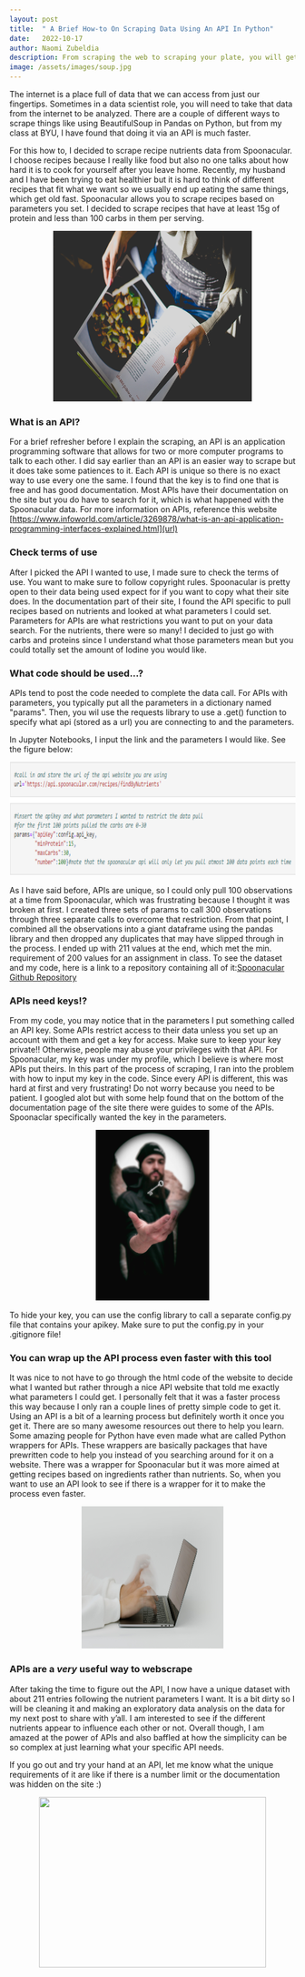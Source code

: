 ```yaml
---
layout: post
title:  " A Brief How-to On Scraping Data Using An API In Python"
date:   2022-10-17
author: Naomi Zubeldia
description: From scraping the web to scraping your plate, you will get to see recipe data get scraped using an API.
image: /assets/images/soup.jpg
---
```


The internet is a place full of data that we can access from just our fingertips. Sometimes in a data scientist role, you will need to take that data from the internet to be analyzed. There are a couple of different ways to scrape things like using BeautifulSoup in Pandas on Python, but from my class at BYU, I have found that doing it via an API is much faster. 

For this how to, I decided to scrape recipe nutrients data from Spoonacular. I choose recipes because I really like food but also no one talks about how hard it is to cook for yourself after you leave home. Recently, my husband and I have been trying to eat healthier but it is hard to think of different recipes that fit what we want so we usually end up eating the same things, which get old fast. Spoonacular allows you to scrape recipes based on parameters you set. I decided to scrape recipes that have at least 15g of protein and less than 100 carbs in them per serving.

<p align="center">
<img src="https://github.com/naomizubeldia/stat386-projects/raw/main/assets/images/recipe.jpg" width="350" height="300">
</p>


### What is an API?
For a brief refresher before I explain the scraping, an API is an application programming software that allows for two or more computer programs to talk to each other. I did say earlier than an API is an easier way to scrape but it does take some patiences to it. Each API is unique so there is no exact way to use every one the same. I found that the key is to find one that is free and has good documentation. Most APIs have their documentation on the site but you do have to search for it, which is what happened with the Spoonacular data. For more information on APIs, reference this website [https://www.infoworld.com/article/3269878/what-is-an-api-application-programming-interfaces-explained.html](url)

### Check terms of use
After I picked the API I wanted to use, I made sure to check the terms of use. You want to make sure to follow copyright rules. Spoonacular is pretty open to their data being used expect for if you want to copy what their site does. In the documentation part of their site, I found the API specific to pull recipes based on nutrients and looked at what parameters I could set. Parameters for APIs are what restrictions you want to put on your data search. For the nutrients, there were so many! I decided to just go with carbs and proteins since I understand what those parameters mean but you could totally set the amount of Iodine you would like.


### What code should be used...?
APIs tend to post the code needed to complete the data call. For APIs with parameters, you typically put all the parameters in a dictionary named "params". Then, you wil use the requests library to use a .get() function to specify what api (stored as a url) you are connecting to and the parameters. 

In Jupyter Notebooks, I input the link and the parameters I would like. See the figure below:

<p align="center">
<img src="https://github.com/naomizubeldia/stat386-projects/raw/main/assets/images/scrapeblog.png" width="600" height="200">
</p>

As I have said before, APIs are unique, so I could only pull 100 observations at a time from Spoonacular, which was frustrating because I thought it was broken at first. I created three sets of params to call 300 observations through three separate calls to overcome that restriction. From that point, I combined all the observations into a giant dataframe using the pandas library and then dropped any duplicates that may have slipped through in the process. I ended up with 211 values at the end, which met the min. requirement of 200 values for an assignment in class. To see the dataset and my code, here is a link to a repository containing all of it:[Spoonacular Github Repository](https://github.com/naomizubeldia/Spoonacular-Recipe-Nutrients-Dataset)

### APIs need keys!?
From my code, you may notice that in the parameters I put something called an API key. Some APIs restrict access to their data unless you set up an account with them and get a key for access. Make sure to keep your key private!! Otherwise, people may abuse your privileges with that API. For Spoonacular, my key was under my profile, which I believe is where most APIs put theirs. In this part of the process of scraping, I ran into the problem with how to input my key in the code. Since every API is different, this was hard at first and very frustrating! Do not worry because you need to be patient. I googled alot but with some help found that on the bottom of the documentation page of the site there were guides to some of the APIs. Spoonaclar specifically wanted the key in the parameters.

<p align="center">
<img src="https://github.com/naomizubeldia/stat386-projects/raw/main/assets/images/key.jpg" width="200" height="300">
</p>

To hide your key, you can use the config library to call a separate config.py file that contains your apikey. Make sure to put the config.py in your .gitignore file!


### You can wrap up the API process even faster with this tool
It was nice to not have to go through the html code of the website to decide what I wanted but rather through a nice API website that told me exactly what parameters I could get. I personally felt that it was a faster process this way because I only ran a couple lines of pretty simple code to get it. Using an API is a bit of a learning process but definitely worth it once you get it. There are so many awesome resources out there to help you learn. Some amazing people for Python have even made what are called Python wrappers for APIs. These wrappers are basically packages that have prewritten code to help you instead of you searching around for it on a website. There was a wrapper for Spoonacular but it was more aimed at getting recipes based on ingredients rather than nutrients. So, when you want to use an API look to see if there is a wrapper for it to make the process even faster.

<p align="center">
<img src="https://github.com/naomizubeldia/stat386-projects/raw/main/assets/images/fasttype.jpg" width="250" height="250">
</p>


### APIs are a *very* useful way to webscrape
After taking the time to figure out the API, I now have a unique dataset with about 211 entries following the nutrient parameters I want. It is a bit dirty so I will be cleaning it and making an exploratory data analysis on the data for my next post to share with y’all. I am interested to see if the different nutrients appear to influence each other or not. Overall though, I am amazed at the power of APIs and also baffled at how the simplicity can be so complex at just learning what your specific API needs. 

If you go out and try your hand at an API, let me know what the unique requirements of it are like if there is a number limit or the documentation was hidden on the site :)

<p align="center">
<img src="https://github.com/naomizubeldia/stat386-projects/raw/main/assets/images/api.jpg" width="400" height="300">
</p>

